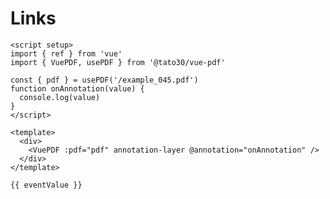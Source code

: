 # Links

```vue
<script setup>
import { ref } from 'vue'
import { VuePDF, usePDF } from '@tato30/vue-pdf'

const { pdf } = usePDF('/example_045.pdf')
function onAnnotation(value) {
  console.log(value)
}
</script>

<template>
  <div>
    <VuePDF :pdf="pdf" annotation-layer @annotation="onAnnotation" />
  </div>
</template>
```
<div class="language-json" data-ext="json">
    <pre class="language-json"><code>{{ eventValue }}</code></pre>
</div>

<script setup>
import { ref } from 'vue'
import { VuePDF, usePDF } from '@tato30/vue-pdf'
import { withBase } from '@vuepress/client'

const { pdf } = usePDF(withBase('/example_045.pdf'))
const eventValue = ref({})
function onAnnotation(value) {
  console.log(value)
  eventValue.value = value
}
</script>

<div class="container">
  <VuePDF :pdf="pdf" annotation-layer @annotation="onAnnotation" />
  <VuePDF :pdf="pdf" :page="6" annotation-layer @annotation="onAnnotation" />
</div>
